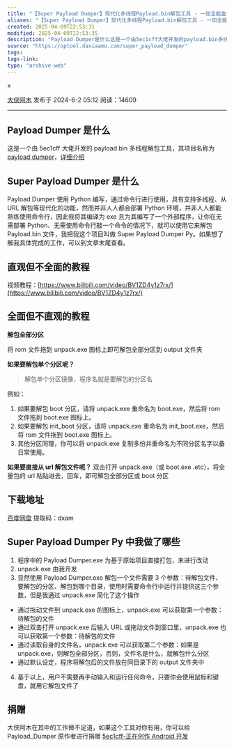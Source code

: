 ```yaml
---
title: "【Super Payload Dumper】现代化多线程Payload.bin解包工具 - 一加全能盒子 | 工具箱"
aliases: "【Super Payload Dumper】现代化多线程Payload.bin解包工具 - 一加全能盒子 | 工具箱"
created: 2025-04-09T22:53:31
modified: 2025-04-09T22:53:35
description: "Payload Dumper是什么这是一个由5ec1cff大佬开发的payload.bin多线程解包工具，其项目名称为payload dumper，详细介绍Super Payload Dumper是什么Payload Dumper使用Python编写，通过命令行进行使用，具有支持多线程、从URL解包等现代化的功能，然而并非人人都会部署Python环境，并非人人都能熟练使用命令行，因此我将其编..."
source: "https://optool.daxiaamu.com/super_payload_dumper"
tags:
tags-link:
type: "archive-web"
---
```


«

[大侠阿木](https://optool.daxiaamu.com/?author=1) 发布于 2024-6-2 05:12 阅读：14609

---

## Payload Dumper 是什么

这是一个由 5ec1cff 大佬开发的 payload.bin 多线程解包工具，其项目名称为 [payload dumper](https://github.com/5ec1cff/payload-dumper)，[详细介绍](https://www.daxiaamu.com/8277/)

## Super Payload Dumper 是什么

Payload Dumper 使用 Python 编写，通过命令行进行使用，具有支持多线程、从 URL 解包等现代化的功能，然而并非人人都会部署 Python 环境，并非人人都能熟练使用命令行，因此我将其编译为 exe 且为其编写了一个外部程序，让你在无需部署 Python、无需使用命令行敲一个命令的情况下，就可以使用它来解包 Payload.bin 文件，我把我这个项目叫做 Super Payload Dumper Py。如果想了解我具体完成的工作，可以到文章末尾查看。

## 直观但不全面的教程

视频教程：[https://www.bilibili.com/video/BV1ZD4y1z7rx/](https://www.bilibili.com/video/BV1ZD4y1z7rx/)

## 全面但不直观的教程

**解包全部分区**

将 rom 文件拖到 unpack.exe 图标上即可解包全部分区到 output 文件夹

**如果要解包单个分区呢？**

> 解包单个分区镜像，程序名就是要解包的分区名

例如：

1. 如果要解包 boot 分区，请将 unpack.exe 重命名为 boot.exe，然后将 rom 文件拖到 boot.exe 图标上。
2. 如果要解包 init\_boot 分区，请将 unpack.exe 重命名为 init\_boot.exe，然后将 rom 文件拖到 boot.exe 图标上。
3. 其他分区同理，你可以将 unpack.exe 复制多份并重命名为不同分区名字以备日常使用。

**如果要直接从 url 解包文件呢？**
双击打开 unpack.exe（或 boot.exe .etc），将全量包的 url 粘贴进去，回车，即可解包全部分区或 boot 分区

## 下载地址

[百度网盘](https://pan.baidu.com/s/1XswMYYzzfAwUvyZDlRGDPA?pwd=dxam#list/path=%2Fsharelink1478247800-193554613237343%2FPublic%2FTool%2FSuper_Payload_Dumper&parentPath=%2Fsharelink1478247800-193554613237343)
提取码：dxam

## Super Payload Dumper Py 中我做了哪些

1. 程序中的 Payload Dumper.exe 为基于原始项目直接打包，未进行改动
2. unpack.exe 由我开发
3. 显然使用 Payload Dumper.exe 解包一个文件需要 3 个参数：待解包文件、要解包的分区、解包到哪个目录，使用时需要命令行中运行并提供这三个参数，但是我通过 unpack.exe 简化了这个操作
- 通过拖动文件到 unpack.exe 的图标上，unpack.exe 可以获取第一个参数：待解包的文件
- 通过双击打开 unpack.exe 后输入 URL 或拖动文件到窗口里，unpack.exe 也可以获取第一个参数：待解包的文件
- 通过读取自身的文件名，unpack.exe 可以获取第二个参数：如果是 unpack.exe，则解包全部分区，否则，文件名是什么，就解包什么分区
- 通过默认设定，程序将解包后的文件放在同目录下的 output 文件夹中
4. 基于以上，用户不需要再手动输入和运行任何命令，只要你会使用鼠标和键盘，就用它解包文件了

## 捐赠

大侠阿木在其中的工作微不足道，如果这个工具对你有用，你可以给 Payload\_Dumper 原作者进行捐赠
[5ec1cff-正在创作 Android 开发](https://ifdian.net/a/5ec1cff)
